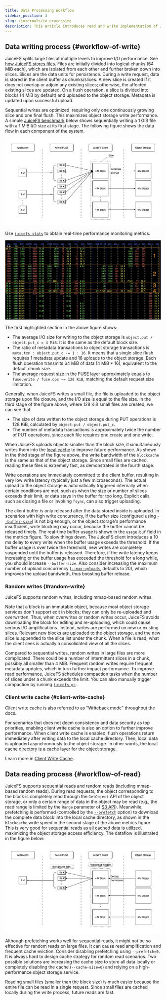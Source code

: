 ```yaml
---
title: Data Processing Workflow
sidebar_position: 3
slug: /internals/io_processing
description: This article introduces read and write implementation of JuiceFS, including how it splits files into chunks.
---
```


## Data writing process {#workflow-of-write}

JuiceFS splits large files at multiple levels to improve I/O performance. See [how JuiceFS stores files](./architecture.md#how-juicefs-store-files). Files are initially divided into logical chunks (64 MiB each), which are isolated from each other and further broken down into slices. Slices are the data units for persistence. During a write request, data is stored in the client buffer as chunks/slices. A new slice is created if it does not overlap or adjoin any existing slices; otherwise, the affected existing slices are updated. On a flush operation, a slice is divided into blocks (4 MiB by default) and uploaded to the object storage. Metadata is updated upon successful upload.

Sequential writes are optimized, requiring only one continuously growing slice and one final flush. This maximizes object storage write performance. A simple [JuiceFS benchmark](../benchmark/performance_evaluation_guide.md) below shows sequentially writing a 1 GiB file with a 1 MiB I/O size at its first stage. The following figure shows the data flow in each component of the system.

![internals-write](../images/internals-write.png)

Use [`juicefs stats`](../reference/command_reference.md#stats) to obtain real-time performance monitoring metrics.

![internals-stats](../images/internals-stats.png)

The first highlighted section in the above figure shows:

- The average I/O size for writing to the object storage is `object.put / object.put_c = 4 MiB`. It is the same as the default block size.
- The ratio of metadata transactions to object storage transactions is `meta.txn : object.put_c -= 1 : 16`. It means that a single slice flush requires 1 metadata update and 16 uploads to the object storage. Each flush operation transmits 64 MiB of data (4 MiB * 16), equivalent to the default chunk size.
- The average request size in the FUSE layer approximately equals to `fuse.write / fuse.ops ~= 128 KiB`, matching the default request size limitation.

Generally, when JuiceFS writes a small file, the file is uploaded to the object storage upon file closure, and the I/O size is equal to the file size. In the third stage of the figure above, where 128 KiB small files are created, we can see that:

- The size of data written to the object storage during PUT operations is 128 KiB, calculated by `object.put / object.put_c`.
- The number of metadata transactions is approximately twice the number of PUT operations, since each file requires one create and one write.

When JuiceFS uploads objects smaller than the block size, it simultaneously writes them into the [local cache](../guide/cache.md) to improve future performance. As shown in the third stage of the figure above, the write bandwidth of the `blockcache` is the same as that of the object storage. Since small files are cached, reading these files is extremely fast, as demonstrated in the fourth stage.

Write operations are immediately committed to the client buffer, resulting in very low write latency (typically just a few microseconds). The actual upload to the object storage is automatically triggered internally when certain conditions are met, such as when the size or number of slices exceeds their limit, or data stays in the buffer for too long. Explicit calls, such as closing a file or invoking `fsync`, can also trigger uploading.

The client buffer is only released after the data stored inside is uploaded. In scenarios with high write concurrency, if the buffer size (configured using [`--buffer-size`](../reference/command_reference.md#mount)) is not big enough, or the object storage's performance insufficient, write blocking may occur, because the buffer cannot be released timely. The real-time buffer usage is shown in the `usage.buf` field in the metrics figure. To slow things down, The JuiceFS client introduces a 10 ms delay to every write when the buffer usage exceeds the threshold. If the buffer usage is over twice the threshold, new writes are completely suspended until the buffer is released. Therefore, if the write latency keeps increasing or the buffer usage has exceeded the threshold for a long while, you should increase `--buffer-size`. Also consider increasing the maximum number of upload concurrency ([`--max-uploads`](../reference/command_reference.md#mount), defaults to 20), which improves the upload bandwidth, thus boosting buffer release.

### Random writes {#random-write}

JuiceFS supports random writes, including mmap-based random writes.

Note that a block is an immutable object, because most object storage services don't support edit in blocks; they can only be re-uploaded and overwritten. Thus, when overwrites or random writes occur, JuiceFS avoids downloading the block for editing and re-uploading, which could cause serious I/O amplifications. Instead, writes are performed on new or existing slices. Relevant new blocks are uploaded to the object storage, and the new slice is appended to the slice list under the chunk. When a file is read, what the client sees is actually a consolidated view of all the slices.

Compared to sequential writes, random writes in large files are more complicated. There could be a number of intermittent slices in a chunk, possibly all smaller than 4 MiB. Frequent random writes require frequent metadata updates, which in turn further impact performance. To improve read performance, JuiceFS schedules compaction tasks when the number of slices under a chunk exceeds the limit. You can also manually trigger compaction by running [`juicefs gc`](../administration/status_check_and_maintenance.md#gc).

### Client write cache {#client-write-cache}

Client write cache is also referred to as "Writeback mode" throughout the docs.

For scenarios that does not deem consistency and data security as top priorities, enabling client write cache is also an option to further improve performance. When client write cache is enabled, flush operations return immediately after writing data to the local cache directory. Then, local data is uploaded asynchronously to the object storage. In other words, the local cache directory is a cache layer for the object storage.

Learn more in [Client Write Cache](../guide/cache.md#writeback).

## Data reading process {#workflow-of-read}

JuiceFS supports sequential reads and random reads (including mmap-based random reads). During read requests, the object corresponding to the block is completely read through the `GetObject` API of the object storage, or only a certain range of data in the object may be read (e.g., the read range is limited by the `Range` parameter of [S3 API](https://docs.aws.amazon.com/AmazonS3/latest/API/API_GetObject.html)). Meanwhile, prefetching is performed (controlled by the [`--prefetch`](../reference/command_reference.md#mount) option) to download the complete data block into the local cache directory, as shown in the `blockcache` write speed in the second stage of the above metrics figure. This is very good for sequential reads as all cached data is utilized, maximizing the object storage access efficiency. The dataflow is illustrated in the figure below:

![internals-read](../images/internals-read.png)

Although prefetching works well for sequential reads, it might not be so effective for random reads on large files. It can cause read amplification and frequent cache eviction. Consider disabling prefetching using `--prefetch=0`. It is always hard to design cache strategy for random read scenarios. Two possible solutions are increasing the cache size to store all data locally or completely disabling the cache (`--cache-size=0`) and relying on a high-performance object storage service.

Reading small files (smaller than the block size) is much easier because the entire file can be read in a single request. Since small files are cached locally during the write process, future reads are fast.
